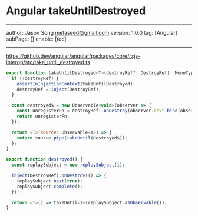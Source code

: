 # Angular takeUntilDestroyed
---
author: Jason Song <metaseed@gmail.com>
version: 1.0.0
tag: [Angular]
subPage: []
enable: [toc]

---

https://github.dev/angular/angular/packages/core/rxjs-interop/src/take_until_destroyed.ts

```js
export function takeUntilDestroyed<T>(destroyRef?: DestroyRef): MonoTypeOperatorFunction<T> {
  if (!destroyRef) {
    assertInInjectionContext(takeUntilDestroyed);
    destroyRef = inject(DestroyRef);
  }

  const destroyed$ = new Observable<void>(observer => {
    const unregisterFn = destroyRef!.onDestroy(observer.next.bind(observer));
    return unregisterFn;
  });

  return <T>(source: Observable<T>) => {
    return source.pipe(takeUntil(destroyed$));
  };
}
```

```js
export function destroyed() {
  const replaySubject = new replaySubject(1);

  inject(DestroyRef).onDestroy(() => {
    replaySubject.next(true);
    replaySubject.complete();
  });

  return <T>() => takeUntil<T>(replaySubject.asObservable());
}
```